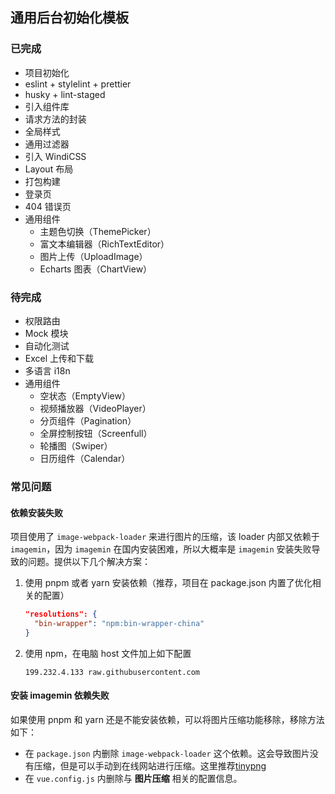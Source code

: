 ## 通用后台初始化模板

### 已完成

- 项目初始化
- eslint + stylelint + prettier
- husky + lint-staged
- 引入组件库
- 请求方法的封装
- 全局样式
- 通用过滤器
- 引入 WindiCSS
- Layout 布局
- 打包构建
- 登录页
- 404 错误页
- 通用组件
  - 主题色切换（ThemePicker）
  - 富文本编辑器（RichTextEditor）
  - 图片上传（UploadImage）
  - Echarts 图表（ChartView）

### 待完成

- 权限路由
- Mock 模块
- 自动化测试
- Excel 上传和下载
- 多语言 i18n
- 通用组件
  - 空状态（EmptyView）
  - 视频播放器（VideoPlayer）
  - 分页组件（Pagination）
  - 全屏控制按钮（Screenfull）
  - 轮播图（Swiper）
  - 日历组件（Calendar）

### 常见问题

#### 依赖安装失败

项目使用了 `image-webpack-loader` 来进行图片的压缩，该 loader 内部又依赖于 `imagemin`，因为 `imagemin` 在国内安装困难，所以大概率是 `imagemin` 安装失败导致的问题。提供以下几个解决方案：

1. 使用 pnpm 或者 yarn 安装依赖（推荐，项目在 package.json 内置了优化相关的配置）

   ```json
   "resolutions": {
     "bin-wrapper": "npm:bin-wrapper-china"
   }
   ```

2. 使用 npm，在电脑 host 文件加上如下配置

   ```
   199.232.4.133 raw.githubusercontent.com
   ```

#### 安装 imagemin 依赖失败

如果使用 pnpm 和 yarn 还是不能安装依赖，可以将图片压缩功能移除，移除方法如下：

- 在 `package.json` 内删除 `image-webpack-loader` 这个依赖。这会导致图片没有压缩，但是可以手动到在线网站进行压缩。这里推荐[tinypng](https://tinypng.com/)
- 在 `vue.config.js` 内删除与 **图片压缩** 相关的配置信息。
